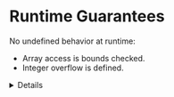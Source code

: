 # Runtime Guarantees

No undefined behavior at runtime:

* Array access is bounds checked.
* Integer overflow is defined.

<details>

Key points:

* Integer overflow is defined via a compile-time flag. The options are
  either a panic (a controlled crash of the program) or wrap-around
  semantics. By default, you get panics in debug mode (`cargo build`)
  and wrap-around in release mode (`cargo build --release`).

* Bounds checking cannot be disabled with a compiler flag. It can also
  not be disabled directly with the `unsafe` keyword. However,
  `unsafe` allows you to call functions such as `slice::get_unchecked`
  which does not do bounds checking.

</details>
